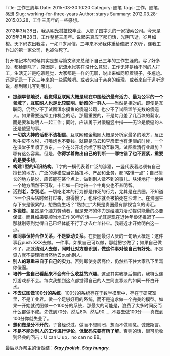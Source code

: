Title: 工作三周年
Date: 2015-03-30 10:20
Category: 随笔
Tags: 工作，随笔，感想
Slug: working-for-three-years
Author: starys
Summary: 2012.03.28-2015.03.28，工作三周年的一些感想。  

2012年3月28日，我从[明光村技校](http://www.bupt.edu.cn/)毕业，入职了国字头的一家搜索公司。今天是2015年3月28日，工作整整三周年。说起来真应了那句话，光阴飞逝，岁月如梭。天下码农出我辈，一如IT岁月催，三年来不光我体重给催肥了20斤，连我工作过的第一家公司，也被催死了。

打开笔记本的时候其实是想写篇文章来总结下自己三年的工作生涯的。写了好多段，都给删除了，原因是，记流水帐实在没什么意思，工作无非是给不同的人打工，生活无非是吃饭睡觉，大家都是一样的无聊，说出来如同照着镜子，多尴尬。还是记录一下这三年来的一些感触吧。或者来自于亲身的经理，或者来自于道听途说，想到哪儿写到哪儿。

+ **提纲挈领地说，我觉得互联网大概是现在中国经济最有活力、最为公平的一个领域了，互联网人也是比较聪明、勤奋的一群人**——当然是相对的。即使是互联网，仍然少不了试图浑水摸鱼的傻逼公司，也少不了试图滥竽充数的傻逼人。如果需要选择工作机会的话，那最重要的，不是每月差了几百块的薪水，而是要和聪明人一起工作；同时，应该勇于对傻逼竖中指——无论是傻逼的人还是傻逼的事。
+ **一切跳大神的话都不该相信**。互联网和金融圈大概是分析家最多的地方，反正吹牛皮不收税，打嘴炮也不要钱。就算是马云和李彦宏也有走眼的时候，一个在澡堂子里喷了京东，一个在公开场合喷了移动互联网。试图看清行业趋势？哪有这么容易。但是，**你得学着做出自己的判断——哪怕错了也不要紧，重要的是要多想**。
+ **构建T型的知识结构**。T字的一横代表着广泛的涉猎，一竖代表着必须有自己擅长的地方。广泛的涉猎应当包括技术、产品和业务，都“略懂一点”；自己擅长的地方是说，应该能在某个点上，做到别人做不到的事儿。肤浅地打一枪换一个地方固然不可取，十年如一日地钻一个牛角尖也不甚明智。
+ **活到老，学到老**。一切吃老本的行为都是作死的行为，尤其是在贵圈。不知道下一个浪头啥时候打过来，游得慢了，也许你就会被拍死在沙滩上。在贵圈生存下来是很累的，想熟能生巧？“熟练工”大概是贵圈最有鄙视含义的词汇。
+ **多锻炼**。虽然是个脑力劳动者，但是充沛的体力是给脑力活动提供能量的必要保证。而且如果要顺当地工作30年的话——尤其是现在退休年龄还推迟了——那就别等到觉得自己已经体能不行了才去亡羊补牢。我最近才开始明白这一点。
+ **和同事保持合作关系，不是驱动关系**。在贵圈最讨人厌的一句话大概是：这件事我push XXX去做。一件事，如果自己可以做，那就把它做了；如果自己做不了，那就**请别人去做，同时让对方意识到，做这件事对他自己有好处**。不是资方就不要理所当然地去push别人。
+ **别人的尊重来自于自己的实力**。否则即使身居高位，仍然挡不住大家私下里骂你傻逼。
+ **培养一些自己看起来不会有什么收益的兴趣**。这点其实我挺后悔的，我特么连打游戏都不会。每次我想到这点都觉得自己的人生简直寡淡的如同一杯白开水。
+ **不去试图做100分的系统**。100分的系统存在于数学模型中，存在于研究室里，不是工业界。做一个足够好用的系统，而不是追求做一个完美的模型。如果一开始就试图做一个100分的系统，那最大的可能是，浪费了太多时间反而什么都做不成。先做到70分，然后80，然后90……不要去做100分——真做到100分你就失业了。
+ **想和做是分不开的**。子曾经说过，做而不想则罔，想而不做则怠。诚哉斯言。
+ **不是不能对别人的工作进行评论，但起码先要有所了解**。否则的话，很可能收到经典的回击：U can U up，no can no BB。

最后以乔帮主的话做结：***Stay foolish. Stay hungry.***
